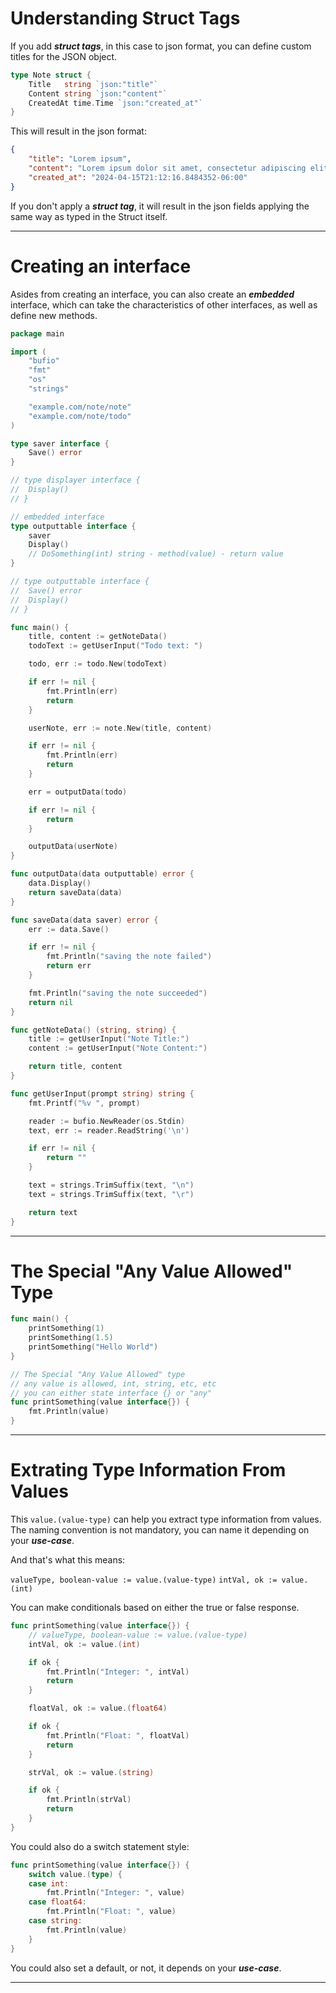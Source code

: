 # Understanding Struct Tags

If you add **_struct tags_**, in this case to json format, you can define custom titles for the JSON object.

```go
type Note struct {
	Title   string `json:"title"`
	Content string `json:"content"`
	CreatedAt time.Time `json:"created_at"`
}
```

This will result in the json format:

```json
{
	"title": "Lorem ipsum",
	"content": "Lorem ipsum dolor sit amet, consectetur adipiscing elit. In neque lorem, tristique eu urna id, suscipit vehicula augue. Sed eleifend aliquet scelerisque. Aenean id ex sed neque porttitor ornare. In et lobortis sem. Phasellus faucibus fermentum risus id efficitur. Lorem ipsum dolor sit amet, consectetur adipiscing elit. Fusce congue imperdiet ipsum, vel semper eros volutpat eget. In vitae velit sed mi mollis pulvinar. Quisque magna diam, auctor sit amet tristique ac, tristique vitae ligula. Nunc pharetra scelerisque auctor.",
	"created_at": "2024-04-15T21:12:16.8484352-06:00"
}
```

If you don't apply a **_struct tag_**, it will result in the json fields applying the same way as typed in the Struct itself.

---

# Creating an interface

Asides from creating an interface, you can also create an **_embedded_** interface, which can take the characteristics of other interfaces, as well as define new methods.

```go
package main

import (
	"bufio"
	"fmt"
	"os"
	"strings"

	"example.com/note/note"
	"example.com/note/todo"
)

type saver interface {
	Save() error
}

// type displayer interface {
// 	Display()
// }

// embedded interface
type outputtable interface {
	saver
	Display()
	// DoSomething(int) string - method(value) - return value
}

// type outputtable interface {
// 	Save() error
// 	Display()
// }

func main() {
	title, content := getNoteData()
	todoText := getUserInput("Todo text: ")

	todo, err := todo.New(todoText)

	if err != nil {
		fmt.Println(err)
		return
	}

	userNote, err := note.New(title, content)

	if err != nil {
		fmt.Println(err)
		return
	}

	err = outputData(todo)

	if err != nil {
		return
	}

	outputData(userNote)
}

func outputData(data outputtable) error {
	data.Display()
	return saveData(data)
}

func saveData(data saver) error {
	err := data.Save()

	if err != nil {
		fmt.Println("saving the note failed")
		return err
	}

	fmt.Println("saving the note succeeded")
	return nil
}

func getNoteData() (string, string) {
	title := getUserInput("Note Title:")
	content := getUserInput("Note Content:")

	return title, content
}

func getUserInput(prompt string) string {
	fmt.Printf("%v ", prompt)

	reader := bufio.NewReader(os.Stdin)
	text, err := reader.ReadString('\n')

	if err != nil {
		return ""
	}

	text = strings.TrimSuffix(text, "\n")
	text = strings.TrimSuffix(text, "\r")

	return text
}
```

---

# The Special "Any Value Allowed" Type

```go
func main() {
	printSomething(1)
	printSomething(1.5)
	printSomething("Hello World")
}

// The Special "Any Value Allowed" type
// any value is allowed, int, string, etc, etc
// you can either state interface {} or "any"
func printSomething(value interface{}) {
	fmt.Println(value)
}
```

---

# Extrating Type Information From Values

This `value.(value-type)` can help you extract type information from values. The naming convention is not mandatory, you can name it depending on your **_use-case_**.

And that's what this means:

`valueType, boolean-value := value.(value-type)`
`intVal, ok := value.(int)`

You can make conditionals based on either the true or false response.

```go
func printSomething(value interface{}) {
	// valueType, boolean-value := value.(value-type)
	intVal, ok := value.(int)

	if ok {
		fmt.Println("Integer: ", intVal)
		return
	}

	floatVal, ok := value.(float64)

	if ok {
		fmt.Println("Float: ", floatVal)
		return
	}

	strVal, ok := value.(string)

	if ok {
		fmt.Println(strVal)
		return
	}
}
```

You could also do a switch statement style:

```go
func printSomething(value interface{}) {
	switch value.(type) {
	case int:
		fmt.Println("Integer: ", value)
	case float64:
		fmt.Println("Float: ", value)
	case string:
		fmt.Println(value)
	}
}
```

You could also set a default, or not, it depends on your **_use-case_**.

---
